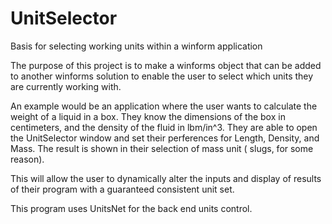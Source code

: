 # UnitSelector
Basis for selecting working units within a winform application

The purpose of this project is to make a winforms object that can be added to another winforms solution to enable the user to select which units they are currently working with.

An example would be an application where the user wants to calculate the weight of a liquid in a box.  They know the dimensions of the box in centimeters, and the density of the fluid in lbm/in^3.
They are able to open the UnitSelector window and set their perferences for Length, Density, and Mass.  The result is shown in their selection of mass unit ( slugs, for some reason).

This will allow the user to dynamically alter the inputs and display of results of their program with a guaranteed consistent unit set.

This program uses UnitsNet for the back end units control.

